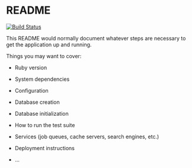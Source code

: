 # README

[![Build Status](https://travis-ci.org/luodaoyi/circles.svg?branch=master)](https://travis-ci.org/luodaoyi/circles)

This README would normally document whatever steps are necessary to get the
application up and running.

Things you may want to cover:

* Ruby version

* System dependencies

* Configuration

* Database creation

* Database initialization

* How to run the test suite

* Services (job queues, cache servers, search engines, etc.)

* Deployment instructions

* ...
